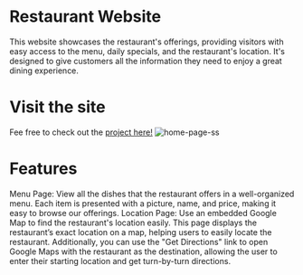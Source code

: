 # Restaurant Website
This website showcases the restaurant's offerings, providing visitors with easy access to the menu, daily specials, and the restaurant's location. It's designed to give customers all the information they need to enjoy a great dining experience.

# Visit the site
Fee free to check out the [project here!](https://dieg00tfb.github.io/Restaurant-Website/)
![home-page-ss](https://github.com/user-attachments/assets/c15ff302-a1da-40b5-bb02-a1dd70511565)

# Features
Menu Page: View all the dishes that the restaurant offers in a well-organized menu. Each item is presented with a picture, name, and price, making it easy to browse our offerings.
Location Page: Use an embedded Google Map to find the restaurant's location easily. This page displays the restaurant’s exact location on a map, helping users to easily locate the restaurant. Additionally, you can use the "Get Directions" link to open Google Maps with the restaurant as the destination, allowing the user to enter their starting location and get turn-by-turn directions.
